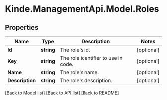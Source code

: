 # Kinde.ManagementApi.Model.Roles

## Properties

Name | Type | Description | Notes
------------ | ------------- | ------------- | -------------
**Id** | **string** | The role&#39;s id. | [optional] 
**Key** | **string** | The role identifier to use in code. | [optional] 
**Name** | **string** | The role&#39;s name. | [optional] 
**Description** | **string** | The role&#39;s description. | [optional] 

[[Back to Model list]](../README.md#documentation-for-models) [[Back to API list]](../README.md#documentation-for-api-endpoints) [[Back to README]](../README.md)

